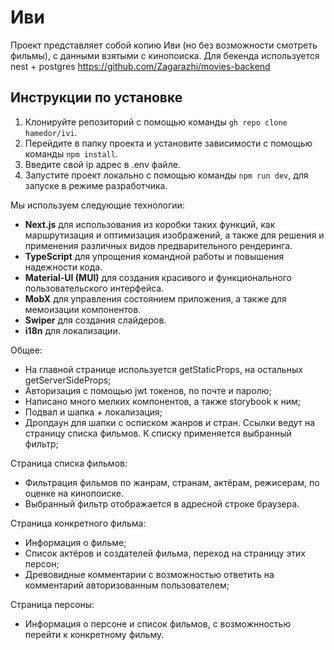 # Иви

Проект представляет собой копию Иви (но без возможности смотреть фильмы), с данными взятыми с кинопоиска.
Для бекенда используется nest + postgres https://github.com/Zagarazhi/movies-backend


## Инструкции по установке

1. Клонируйте репозиторий с помощью команды `gh repo clone hamedor/ivi`.
2. Перейдите в папку проекта и установите зависимости с помощью команды `npm install`.
3. Введите свой ip адрес в .env файле.
3. Запустите проект локально с помощью команды `npm run dev`, для запуске в режиме разработчика.


Мы используем следующие технологии:

- **Next.js** для использования из коробки таких функций, как маршрутизация и оптимизация изображений, а также для решения и применения различных видов предварительного рендеринга.
- **TypeScript** для упрощения командной работы и повышения надежности кода.
- **Material-UI (MUI)** для создания красивого и функционального пользовательского интерфейса.
- **MobX** для управления состоянием приложения, а также для мемоизации компонентов.
- **Swiper** для создания слайдеров.
- **i18n** для локализации.


Общее:
- На главной странице используется getStaticProps, на остальных getServerSideProps;
- Авторизация с помощью jwt токенов, по почте и паролю;
- Написано много мелких компонентов, а также storybook к ним;
- Подвал и шапка + локализация;
- Дропдаун для шапки с осписком жанров и стран. Ссылки ведут на страницу списка фильмов. К списку применяется выбранный фильтр;


Cтраница списка фильмов:
- Фильтрация фильмов по жанрам, странам, актёрам, режисерам, по оценке на кинопоиске.
- Выбранный фильтр отображается в адресной строке браузера.

Страница конкретного фильма:

- Информация о фильме;
- Список актёров и создателей фильма, переход на страницу этих персон;
- Древовидные комментарии с возможностью ответить на комментарий авторизованным пользователем;

Страница персоны:

- Информация о персоне и список фильмов, с возможнностью перейти к конкретному фильму.


